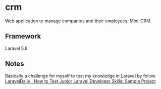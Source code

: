 # crm
Web application to manage companies and their employees. Mini-CRM.

## Framework
Laravel 5.8

## Notes
Basically a challenge for myself to test my knowledge in Laravel by follow <br>[LaravelDaily : How to Test Junior Laravel Developer Skills: Sample Project](https://laraveldaily.com/test-junior-laravel-developer-sample-project/    )